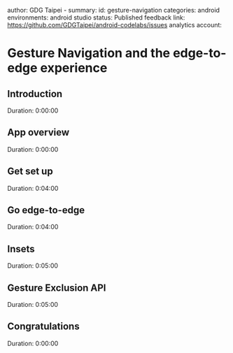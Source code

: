 author: GDG Taipei - 
summary: 
id: gesture-navigation
categories: android
environments: android studio
status: Published
feedback link: https://github.com/GDGTaipei/android-codelabs/issues
analytics account: 

# Gesture Navigation and the edge-to-edge experience
## Introduction
Duration: 0:00:00

## App overview
Duration: 0:00:00

## Get set up
Duration: 0:04:00

## Go edge-to-edge
Duration: 0:04:00

## Insets
Duration: 0:05:00

## Gesture Exclusion API
Duration: 0:05:00

## Congratulations
Duration: 0:00:00
